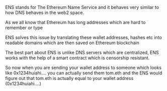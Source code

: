 ENS stands for The Ethereum Name Service and it behaves very similar to how DNS behaves in the web2 space.

As we all know that Ethereum has long addresses which are hard to remember or type

ENS solves this issue by translating these wallet addresses, hashes etc into readable domains which are then saved on Ethereum blockchain

The best part about ENS is unlike DNS servers which are centralized, ENS works with the help of a smart contract which is censorship resistant.

So now when you are sending your wallet address to someone which looks like 0x1234huiahi.... you can actually send them tom.eth and the ENS would figure out that tom.eth is actually equal to your wallet address (0x1234huiahi....)
